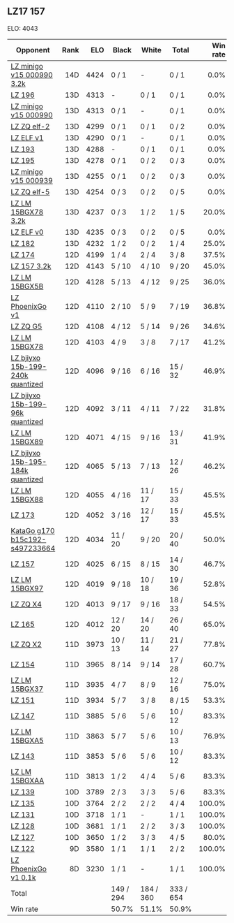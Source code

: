 ## LZ17 157 ##

ELO: 4043

Opponent | Rank | ELO | Black | White | Total | Win rate
---------|-----:|----:|-------|-------|-------|-------:
[LZ minigo v15 000990 3.2k](LZ%20minigo%20v15%20000990%203.2k.md) | 14D | 4424 | 0 / 1 | - | 0 / 1 | 0.0%
[LZ 196](LZ%20196.md) | 13D | 4313 | - | 0 / 1 | 0 / 1 | 0.0%
[LZ minigo v15 000990](LZ%20minigo%20v15%20000990.md) | 13D | 4313 | 0 / 1 | - | 0 / 1 | 0.0%
[LZ ZQ elf-2](LZ%20ZQ%20elf-2.md) | 13D | 4299 | 0 / 1 | 0 / 1 | 0 / 2 | 0.0%
[LZ ELF v1](LZ%20ELF%20v1.md) | 13D | 4290 | 0 / 1 | - | 0 / 1 | 0.0%
[LZ 193](LZ%20193.md) | 13D | 4288 | - | 0 / 1 | 0 / 1 | 0.0%
[LZ 195](LZ%20195.md) | 13D | 4278 | 0 / 1 | 0 / 2 | 0 / 3 | 0.0%
[LZ minigo v15 000939](LZ%20minigo%20v15%20000939.md) | 13D | 4255 | 0 / 1 | 0 / 2 | 0 / 3 | 0.0%
[LZ ZQ elf-5](LZ%20ZQ%20elf-5.md) | 13D | 4254 | 0 / 3 | 0 / 2 | 0 / 5 | 0.0%
[LZ LM 15BGX78 3.2k](LZ%20LM%2015BGX78%203.2k.md) | 13D | 4237 | 0 / 3 | 1 / 2 | 1 / 5 | 20.0%
[LZ ELF v0](LZ%20ELF%20v0.md) | 13D | 4235 | 0 / 3 | 0 / 2 | 0 / 5 | 0.0%
[LZ 182](LZ%20182.md) | 13D | 4232 | 1 / 2 | 0 / 2 | 1 / 4 | 25.0%
[LZ 174](LZ%20174.md) | 12D | 4199 | 1 / 4 | 2 / 4 | 3 / 8 | 37.5%
[LZ 157 3.2k](LZ%20157%203.2k.md) | 12D | 4143 | 5 / 10 | 4 / 10 | 9 / 20 | 45.0%
[LZ LM 15BGX5B](LZ%20LM%2015BGX5B.md) | 12D | 4128 | 5 / 13 | 4 / 12 | 9 / 25 | 36.0%
[LZ PhoenixGo v1](LZ%20PhoenixGo%20v1.md) | 12D | 4110 | 2 / 10 | 5 / 9 | 7 / 19 | 36.8%
[LZ ZQ G5](LZ%20ZQ%20G5.md) | 12D | 4108 | 4 / 12 | 5 / 14 | 9 / 26 | 34.6%
[LZ LM 15BGX78](LZ%20LM%2015BGX78.md) | 12D | 4103 | 4 / 9 | 3 / 8 | 7 / 17 | 41.2%
[LZ bjiyxo 15b-199-240k quantized](LZ%20bjiyxo%2015b-199-240k%20quantized.md) | 12D | 4096 | 9 / 16 | 6 / 16 | 15 / 32 | 46.9%
[LZ bjiyxo 15b-199-96k quantized](LZ%20bjiyxo%2015b-199-96k%20quantized.md) | 12D | 4092 | 3 / 11 | 4 / 11 | 7 / 22 | 31.8%
[LZ LM 15BGX89](LZ%20LM%2015BGX89.md) | 12D | 4071 | 4 / 15 | 9 / 16 | 13 / 31 | 41.9%
[LZ bjiyxo 15b-195-184k quantized](LZ%20bjiyxo%2015b-195-184k%20quantized.md) | 12D | 4065 | 5 / 13 | 7 / 13 | 12 / 26 | 46.2%
[LZ LM 15BGX88](LZ%20LM%2015BGX88.md) | 12D | 4055 | 4 / 16 | 11 / 17 | 15 / 33 | 45.5%
[LZ 173](LZ%20173.md) | 12D | 4052 | 3 / 16 | 12 / 17 | 15 / 33 | 45.5%
[KataGo g170 b15c192-s497233664](KataGo%20g170%20b15c192-s497233664.md) | 12D | 4034 | 11 / 20 | 9 / 20 | 20 / 40 | 50.0%
[LZ 157](LZ%20157.md) | 12D | 4025 | 6 / 15 | 8 / 15 | 14 / 30 | 46.7%
[LZ LM 15BGX97](LZ%20LM%2015BGX97.md) | 12D | 4019 | 9 / 18 | 10 / 18 | 19 / 36 | 52.8%
[LZ ZQ X4](LZ%20ZQ%20X4.md) | 12D | 4013 | 9 / 17 | 9 / 16 | 18 / 33 | 54.5%
[LZ 165](LZ%20165.md) | 12D | 4012 | 12 / 20 | 14 / 20 | 26 / 40 | 65.0%
[LZ ZQ X2](LZ%20ZQ%20X2.md) | 11D | 3973 | 10 / 13 | 11 / 14 | 21 / 27 | 77.8%
[LZ 154](LZ%20154.md) | 11D | 3965 | 8 / 14 | 9 / 14 | 17 / 28 | 60.7%
[LZ LM 15BGX37](LZ%20LM%2015BGX37.md) | 11D | 3935 | 4 / 7 | 8 / 9 | 12 / 16 | 75.0%
[LZ 151](LZ%20151.md) | 11D | 3934 | 5 / 7 | 3 / 8 | 8 / 15 | 53.3%
[LZ 147](LZ%20147.md) | 11D | 3885 | 5 / 6 | 5 / 6 | 10 / 12 | 83.3%
[LZ LM 15BGXA5](LZ%20LM%2015BGXA5.md) | 11D | 3863 | 5 / 7 | 5 / 6 | 10 / 13 | 76.9%
[LZ 143](LZ%20143.md) | 11D | 3853 | 5 / 6 | 5 / 6 | 10 / 12 | 83.3%
[LZ LM 15BGXAA](LZ%20LM%2015BGXAA.md) | 11D | 3813 | 1 / 2 | 4 / 4 | 5 / 6 | 83.3%
[LZ 139](LZ%20139.md) | 10D | 3789 | 2 / 3 | 3 / 3 | 5 / 6 | 83.3%
[LZ 135](LZ%20135.md) | 10D | 3764 | 2 / 2 | 2 / 2 | 4 / 4 | 100.0%
[LZ 131](LZ%20131.md) | 10D | 3718 | 1 / 1 | - | 1 / 1 | 100.0%
[LZ 128](LZ%20128.md) | 10D | 3681 | 1 / 1 | 2 / 2 | 3 / 3 | 100.0%
[LZ 127](LZ%20127.md) | 10D | 3650 | 1 / 2 | 3 / 3 | 4 / 5 | 80.0%
[LZ 122](LZ%20122.md) | 9D | 3580 | 1 / 1 | 1 / 1 | 2 / 2 | 100.0%
[LZ PhoenixGo v1 0.1k](LZ%20PhoenixGo%20v1%200.1k.md) | 8D | 3230 | 1 / 1 | - | 1 / 1 | 100.0%
Total | | | 149 / 294 | 184 / 360 | 333 / 654 | 
Win rate| | | 50.7% | 51.1% | 50.9% | 
